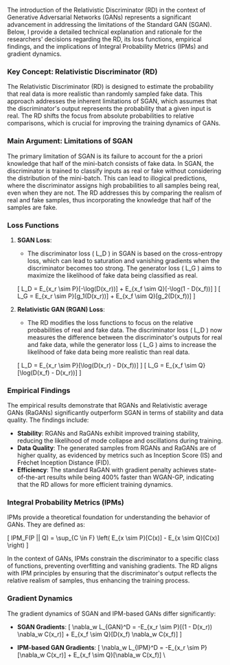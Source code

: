 The introduction of the Relativistic Discriminator (RD) in the context of Generative Adversarial Networks (GANs) represents a significant advancement in addressing the limitations of the Standard GAN (SGAN). Below, I provide a detailed technical explanation and rationale for the researchers' decisions regarding the RD, its loss functions, empirical findings, and the implications of Integral Probability Metrics (IPMs) and gradient dynamics.

### Key Concept: Relativistic Discriminator (RD)

The Relativistic Discriminator (RD) is designed to estimate the probability that real data is more realistic than randomly sampled fake data. This approach addresses the inherent limitations of SGAN, which assumes that the discriminator's output represents the probability that a given input is real. The RD shifts the focus from absolute probabilities to relative comparisons, which is crucial for improving the training dynamics of GANs.

### Main Argument: Limitations of SGAN

The primary limitation of SGAN is its failure to account for the a priori knowledge that half of the mini-batch consists of fake data. In SGAN, the discriminator is trained to classify inputs as real or fake without considering the distribution of the mini-batch. This can lead to illogical predictions, where the discriminator assigns high probabilities to all samples being real, even when they are not. The RD addresses this by comparing the realism of real and fake samples, thus incorporating the knowledge that half of the samples are fake.

### Loss Functions

1. **SGAN Loss**:
   - The discriminator loss \( L_D \) in SGAN is based on the cross-entropy loss, which can lead to saturation and vanishing gradients when the discriminator becomes too strong. The generator loss \( L_G \) aims to maximize the likelihood of fake data being classified as real.
   
   \[
   L_D = E_{x_r \sim P}[-\log(D(x_r))] + E_{x_f \sim Q}[-\log(1 - D(x_f))]
   \]
   \[
   L_G = E_{x_r \sim P}[g_1(D(x_r))] + E_{x_f \sim Q}[g_2(D(x_f))]
   \]

2. **Relativistic GAN (RGAN) Loss**:
   - The RD modifies the loss functions to focus on the relative probabilities of real and fake data. The discriminator loss \( L_D \) now measures the difference between the discriminator's outputs for real and fake data, while the generator loss \( L_G \) aims to increase the likelihood of fake data being more realistic than real data.
   
   \[
   L_D = E_{x_r \sim P}[\log(D(x_r) - D(x_f))]
   \]
   \[
   L_G = E_{x_f \sim Q}[\log(D(x_f) - D(x_r))]
   \]

### Empirical Findings

The empirical results demonstrate that RGANs and Relativistic average GANs (RaGANs) significantly outperform SGAN in terms of stability and data quality. The findings include:

- **Stability**: RGANs and RaGANs exhibit improved training stability, reducing the likelihood of mode collapse and oscillations during training.
- **Data Quality**: The generated samples from RGANs and RaGANs are of higher quality, as evidenced by metrics such as Inception Score (IS) and Fréchet Inception Distance (FID).
- **Efficiency**: The standard RaGAN with gradient penalty achieves state-of-the-art results while being 400% faster than WGAN-GP, indicating that the RD allows for more efficient training dynamics.

### Integral Probability Metrics (IPMs)

IPMs provide a theoretical foundation for understanding the behavior of GANs. They are defined as:

\[
IPM_F(P || Q) = \sup_{C \in F} \left( E_{x \sim P}[C(x)] - E_{x \sim Q}[C(x)] \right)
\]

In the context of GANs, IPMs constrain the discriminator to a specific class of functions, preventing overfitting and vanishing gradients. The RD aligns with IPM principles by ensuring that the discriminator's output reflects the relative realism of samples, thus enhancing the training process.

### Gradient Dynamics

The gradient dynamics of SGAN and IPM-based GANs differ significantly:

- **SGAN Gradients**:
  \[
  \nabla_w L_{GAN}^D = -E_{x_r \sim P}[(1 - D(x_r)) \nabla_w C(x_r)] + E_{x_f \sim Q}[D(x_f) \nabla_w C(x_f)]
  \]

- **IPM-based GAN Gradients**:
  \[
  \nabla_w L_{IPM}^D = -E_{x_r \sim P}[\nabla_w C(x_r)] + E_{x_f \sim Q}[\nabla_w C(x_f)]
  \